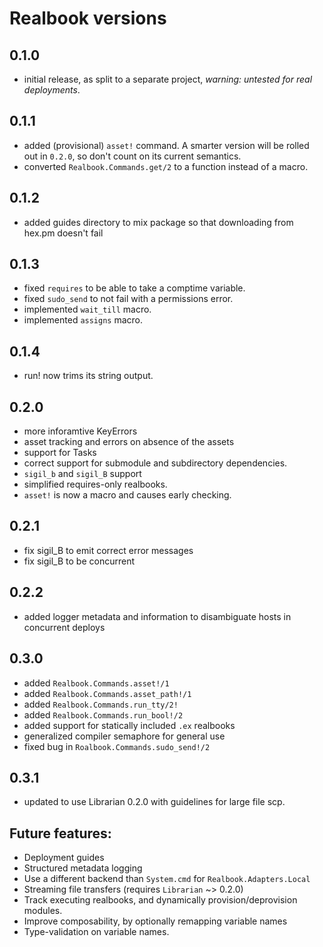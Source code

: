 # Realbook versions

## 0.1.0

- initial release, as split to a separate project, *warning: untested for real deployments*.

## 0.1.1

- added (provisional) `asset!` command.  A smarter version will be rolled out
  in `0.2.0`, so don't count on its current semantics.
- converted `Realbook.Commands.get/2` to a function instead of a macro.

## 0.1.2

- added guides directory to mix package so that downloading from hex.pm
  doesn't fail

## 0.1.3

- fixed `requires` to be able to take a comptime variable.
- fixed `sudo_send` to not fail with a permissions error.
- implemented `wait_till` macro.
- implemented `assigns` macro.

## 0.1.4

- run! now trims its string output.

## 0.2.0

- more inforamtive KeyErrors
- asset tracking and errors on absence of the assets
- support for Tasks
- correct support for submodule and subdirectory dependencies.
- `sigil_b` and `sigil_B` support
- simplified requires-only realbooks.
- `asset!` is now a macro and causes early checking.

## 0.2.1

- fix sigil_B to emit correct error messages
- fix sigil_B to be concurrent

## 0.2.2

- added logger metadata and information to disambiguate hosts in
  concurrent deploys

## 0.3.0

- added `Realbook.Commands.asset!/1`
- added `Realbook.Commands.asset_path!/1`
- added `Realbook.Commands.run_tty/2!`
- added `Realbook.Commands.run_bool!/2`
- added support for statically included `.ex` realbooks
- generalized compiler semaphore for general use
- fixed bug in `Roalbook.Commands.sudo_send!/2`

## 0.3.1

- updated to use Librarian 0.2.0 with guidelines for large file scp.

## Future features:

- Deployment guides
- Structured metadata logging
- Use a different backend than `System.cmd` for `Realbook.Adapters.Local`
- Streaming file transfers (requires `Librarian` ~> 0.2.0)
- Track executing realbooks, and dynamically provision/deprovision modules.
- Improve composability, by optionally remapping variable names
- Type-validation on variable names.
